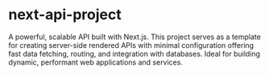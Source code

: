 # next-api-project
A powerful, scalable API built with Next.js.
 This project serves as a template for creating server-side rendered APIs with minimal configuration offering fast data fetching, routing, and integration with databases.
 Ideal for building dynamic, performant web applications and services.
